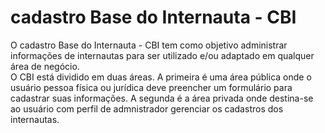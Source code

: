 # cadastro Base do Internauta - CBI
O cadastro Base do Internauta - CBI tem como objetivo administrar informações de internautas para ser utilizado e/ou adaptado em qualquer área de negócio.<br />
O CBI está dividido em duas áreas. A primeira é uma área pública onde o usuário pessoa física ou jurídica deve preencher um formulário para cadastrar suas informações. A segunda é a área privada onde destina-se ao usuário com perfil de admnistrador gerenciar os cadastros dos internautas.
